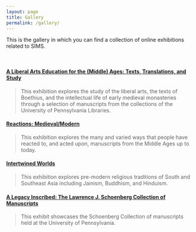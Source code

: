 ```yaml
---
layout: page
title: Gallery
permalink: /gallery/
---
```

This is the gallery in which you can find a collection of online exhibitions related to SIMS.
<p>&nbsp;</p>

#### [A Liberal Arts Education for the (Middle) Ages: Texts, Translations, and Study](https://ljs101exhibit.omeka.net/introduction)
>This exhibition explores the study of the liberal arts, the texts of Boethius, and the intellectual life of early medieval monasteries through a selection of manuscripts from the collections of the University of Pennsylvania Libraries.

#### [Reactions: Medieval/Modern](http://sceti.library.upenn.edu/reactionsexhibit/)
>This exhibition explores the many and varied ways that people have reacted to, and acted upon, manuscripts from the Middle Ages up to today.

#### [Intertwined Worlds](http://sceti.library.upenn.edu/IntertwinedWorlds/)
>This exhibition explores pre-modern religious traditions of South and Southeast Asia including Jainism, Buddhism, and Hinduism.

#### [A Legacy Inscribed: The Lawrence J. Schoenberg Collection of Manuscripts](http://sceti.library.upenn.edu/legacy/)
>This exhibit showcases the Schoenberg Collection of manuscripts held at the University of Pennsylvania.
